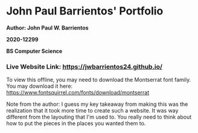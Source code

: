 # John Paul Barrientos' Portfolio

**Author: John Paul W. Barrientos**

**2020-12299**

**BS Computer Science**

### Live Website Link: https://jwbarrientos24.github.io/

To view this offline, you may need to download the Montserrat font family. 
You may download it here: https://www.fontsquirrel.com/fonts/download/montserrat

Note from the author:
I guess my key takeaway from making this was the realization that it took more time to create such a website. It was way different from the layouting that I'm used to.
You really need to think about how to put the pieces in the places you wanted them to.
